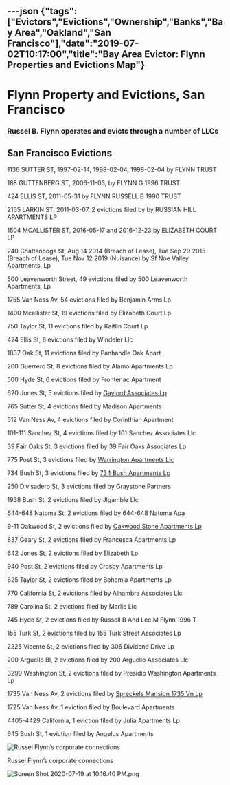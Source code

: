 ---json
{"tags":["Evictors","Evictions","Ownership","Banks","Bay Area","Oakland","San Francisco"],"date":"2019-07-02T10:17:00","title":"Bay Area Evictor: Flynn Properties and Evictions Map"}
---

Flynn Property and Evictions, San Francisco
===========================================

### Russel B. Flynn operates and evicts through a number of LLCs

San Francisco Evictions
-----------------------

1136 SUTTER ST, 1997-02-14, 1998-02-04, 1998-02-04 by FLYNN TRUST

188 GUTTENBERG ST, 2006-11-03, by FLYNN G 1996 TRUST

424 ELLIS ST, 2011-05-31 by FLYNN RUSSELL B 1990 TRUST

2165 LARKIN ST, 2011-03-07, 2 evictions filed by by RUSSIAN HILL APARTMENTS LP

1504 MCALLISTER ST, 2016-05-17 and 2016-12-23 by ELIZABETH COURT LP

240 Chattanooga St, Aug 14 2014 (Breach of Lease), Tue Sep 29 2015 (Breach of Lease), Tue Nov 12 2019 (Nuisance) by Sf Noe Valley Apartments, Lp

500 Leavenworth Street, 49 evictions filed by 500 Leavenworth Apartments, Lp

1755 Van Ness Av, 54 evictions filed by Benjamin Arms Lp

1400 Mcallister St, 19 evictions filed by Elizabeth Court Lp

750 Taylor St, 11 evictions filed by Kaitlin Court Lp

424 Ellis St, 8 evictions filed by Windeler Llc

1837 Oak St, 11 evictions filed by Panhandle Oak Apart

200 Guerrero St, 8 evictions filed by Alamo Apartments Lp

500 Hyde St, 6 evictions filed by Frontenac Apartment

620 Jones St, 5 evictions filed by [Gaylord Associates Lp](http://evictorbook.com/owner?search=GAYLORD%20ASSOCIATES%20LP&be=lp)

765 Sutter St, 4 evictions filed by Madison Apartments 

512 Van Ness Av, 4 evictions filed by Corinthian Apartment

101-111 Sanchez St, 4 evictions filed by 101 Sanchez Associates Llc

39 Fair Oaks St, 3 evictions filed by 39 Fair Oaks Associates Lp

775 Post St, 3 evictions filed by [Warrington Apartments Llc](http://evictorbook.com/owner?search=WARRINGTON%20APARTMENTS%20LLC&be=lp)

734 Bush St, 3 evictions filed by [734 Bush Apartments Lp](http://evictorbook.com/owner?search=734%20BUSH%20APARTMENTS%20LP&be=lp)

250 Divisadero St, 3 evictions filed by Graystone Partners 

1938 Bush St, 2 evictions filed by Jlgamble Llc

644-648 Natoma St, 2 evictions filed by 644-648 Natoma Apa

9-11 Oakwood St, 2 evictions filed by [Oakwood Stone Apartments Lp](http://evictorbook.com/owner?search=OAKWOOD%20STONE%20APARTMENTS%20LP&be=lp)

837 Geary St, 2 evictions filed by Francesca Apartments Lp

642 Jones St, 2 evictions filed by Elizabeth Lp

940 Post St, 2 evictions filed by Crosby Apartments Lp

625 Taylor St, 2 evictions filed by Bohemia Apartments Lp

770 California St, 2 evictions filed by Alhambra Associates Llc

789 Carolina St, 2 evictions filed by Marlie Llc

745 Hyde St, 2 evictions filed by Russell B And Lee M Flynn 1996 T

155 Turk St, 2 evictions filed by 155 Turk Street Associates Lp

2225 Vicente St, 2 evictions filed by 306 Dividend Drive Lp

200 Arguello Bl, 2 evictions filed by 200 Arguello Associates Llc

3299 Washington St, 2 evictions filed by Presidio Washington Apartments Lp

1735 Van Ness Av, 2 evictions filed by [Spreckels Mansion 1735 Vn Lp](http://evictorbook.com/owner?search=SPRECKELS%20MANSION%201735%20VN%20LP&be=lp)

1725 Van Ness Av, 1 eviction filed by Boulevard Apartments

4405-4429 California, 1 eviction filed by Julia Apartments Lp

645 Bush St, 1 eviction filed by Angelus Apartments

![Russel Flynn’s corporate connections](https://images.squarespace-cdn.com/content/v1/52b7d7a6e4b0b3e376ac8ea2/1595212241006-5FBOF3EQI80MKGWS6X5P/ke17ZwdGBToddI8pDm48kF7mVIGBgzhKSmkH_TX9z0EUqsxRUqqbr1mOJYKfIPR7LoDQ9mXPOjoJoqy81S2I8N_N4V1vUb5AoIIIbLZhVYxCRW4BPu10St3TBAUQYVKcj2neMIfEz1_vq0TtJQ4hT8j3R0piwiNmuw_uD0znhu1dBlJGPvUgJmNko7oH1tHf/Screen+Shot+2020-07-19+at+10.16.23+PM.png)

Russel Flynn’s corporate connections

![Screen Shot 2020-07-19 at 10.16.40 PM.png](https://images.squarespace-cdn.com/content/v1/52b7d7a6e4b0b3e376ac8ea2/1595212264739-2M1TBY3EW0X4NXBKPU4I/ke17ZwdGBToddI8pDm48kCCORcSU83otXj1hHZomi0VZw-zPPgdn4jUwVcJE1ZvWQUxwkmyExglNqGp0IvTJZUJFbgE-7XRK3dMEBRBhUpy2cjCsoY3bHA_71Lx88MaC2pvR0jMwQuGHbwJxm4NgML7-7ZbFDs5SRhgdX3eVg7c/Screen+Shot+2020-07-19+at+10.16.40+PM.png)